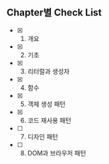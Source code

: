## Chapter별 Check List
- [x] 1. 개요
- [x] 2. 기초
- [x] 3. 리터럴과 생성자
- [x] 4. 함수
- [x] 5. 객체 생성 패턴
- [x] 6. 코드 재사용 패턴
- [ ] 7. 디자인 패턴
- [ ] 8. DOM과 브라우저 패턴
